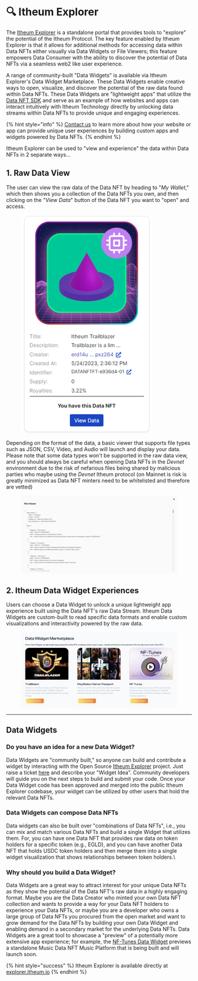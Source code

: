 # 🔍 Itheum Explorer

The [Itheum Explorer](https://explorer.itheum.io/) is a standalone portal that provides tools to "explore" the potential of the Itheum Protocol. The key feature enabled by Itheum Explorer is that it allows for additional methods for accessing data within Data NFTs either visually via Data Widgets or File Viewers; this feature empowers Data Consumer with the ability to discover the potential of Data NFTs via a seamless web2 like user experience.

A range of community-built "Data Widgets" is available via Itheum Explorer's Data Widget Marketplace. These Data Widgets enable creative ways to open, visualize, and discover the potential of the raw data found within Data NFTs. These Data Widgets are "lightweight apps" that utilize the [Data NFT SDK](../developers/software-development-kits-sdks/data-nft-sdk/) and serve as an example of how websites and apps can interact intuitively with Itheum Technology directly by unlocking data streams within Data NFTs to provide unique and engaging experiences.

{% hint style="info" %}
[Contact us](https://datadex.itheum.io/getwhitelisted) to learn more about how your website or app can provide unique user experiences by building custom apps and widgets powered by Data NFTs.
{% endhint %}



Itheum Explorer can be used to "view and experience" the data within Data NFTs in 2 separate ways...

## 1. Raw Data View

The user can view the raw data of the Data NFT by heading to "_My Wallet_," which then shows you a collection of the Data NFTs you own, and then clicking on the "_View Data_" button of the Data NFT you want to "open" and access.

<figure><img src="../.gitbook/assets/image (16).png" alt=""><figcaption></figcaption></figure>

Depending on the format of the data, a basic viewer that supports file types such as JSON, CSV, Video, and Audio will launch and display your data. Please note that some data types won't be supported in the raw data view, and you should always be careful when opening Data NFTs in the _Devnet_ environment due to the risk of nefarious files being shared by malicious parties who maybe using the _Devnet_ Itheum protocol (on Mainnet is risk is greatly minimized as Data NFT minters need to be whitelisted and therefore are vetted)

<figure><img src="../.gitbook/assets/raw view.png" alt=""><figcaption></figcaption></figure>

## 2. Itheum Data Widget Experiences

Users can choose a Data Widget to unlock a unique lightweight app experience built using the Data NFT's raw Data Stream. Itheum Data Widgets are custom-built to read specific data formats and enable custom visualizations and interactivity powered by the raw data.

<figure><img src="../.gitbook/assets/image (118).png" alt=""><figcaption></figcaption></figure>

***

## Data Widgets

### Do you have an idea for a new Data Widget?

Data Widgets are "community built," so anyone can build and contribute a widget by interacting with the Open Source [Itheum Explorer](https://github.com/Itheum/explorer-dapp/issues) project. Just raise a ticket [here](https://github.com/Itheum/explorer-dapp/issues) and describe your "Widget Idea". Community developers will guide you on the next steps to build and submit your code. Once your Data Widget code has been approved and merged into the public Itheum Explorer codebase, your widget can be utilized by other users that hold the relevant Data NFTs.&#x20;



### Data Widgets can compose Data NFTs

Data widgets can also be built over "combinations of Data NFTs", i.e., you can mix and match various Data NFTs and build a single Widget that utilizes them. For, you can have one Data NFT that provides raw data on token holders for a specific token (e.g., EGLD), and you can have another Data NFT that holds USDC token holders and then merge them into a single widget visualization that shows relationships between token holders.\


### Why should you build a Data Widget?

Data Widgets are a great way to attract interest for your unique Data NFTs as they show the potential of the Data NFT's raw data in a highly engaging format. Maybe you are the Data Creator who minted your own Data NFT collection and wants to provide a way for your Data NFT holders to experience your Data NFTs, or maybe you are a developer who owns a large group of Data NFTs you procured from the open market and want to grow demand for the Data NFTs by building your own Data Widget and enabling demand in a secondary market for the underlying Data NFTs. Data Widgets are a great tool to showcase a "preview" of a potentially more extensive app experience; for example, the [NF-Tunes Data Widget](https://explorer.itheum.io/nftunes) previews a standalone Music Data NFT Music Platform that is being built and will launch soon.



{% hint style="success" %}
Itheum Explorer is available directly at [explorer.itheum.io](https://explorer.itheum.io/)
{% endhint %}

